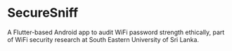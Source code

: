 # SecureSniff
A Flutter-based Android app to audit WiFi password strength ethically, part of WiFi security research at South Eastern University of Sri Lanka.
